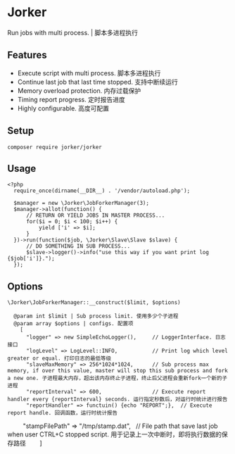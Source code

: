 # Jorker
Run jobs with multi process. | 脚本多进程执行

## Features
* Execute script with multi process. 脚本多进程执行
* Continue last job that last time stopped. 支持中断续运行
* Memory overload protection. 内存过载保护
* Timing report progress. 定时报告进度
* Highly configurable. 高度可配置

## Setup
    composer require jorker/jorker

## Usage
    <?php
      require_once(dirname(__DIR__) . '/vendor/autoload.php');

      $manager = new \Jorker\JobForkerManager(3);
      $manager->allot(function() {
          // RETURN OR YIELD JOBS IN MASTER PROCESS...
          for($i = 0; $i < 100; $i++) {
              yield ['i' => $i];
          }
      })->run(function($job, \Jorker\Slave\Slave $slave) {
          // DO SOMETHING IN SUB PROCESS...
          $slave->logger()->info("use this way if you want print log {$job['i']}.");
      });
      
## Options
    \Jorker\JobForkerManager::__construct($limit, $options)
    
      @param int $limit | Sub process limit. 使用多少个子进程
      @param array $options | configs. 配置项
        [
          "logger" => new SimpleEchoLogger(),     // LoggerInterface. 日志接口
          "logLevel" => LogLevel::INFO,           // Print log which level greater or equal. 打印日志的最低等级
          "slaveMaxMemory" => 256*1024*1024,      // Sub process max memory, if over this value, master will stop this sub process and fork a new one. 子进程最大内存，超出该内存终止子进程，终止后父进程会重新fork一个新的子进程
          "reportInterval" => 600,                // Execute report handler every {reportInterval} seconds. 运行指定秒数后，对运行时统计进行报告
          "reportHandler" => functuin() {echo "REPORT";},  // Execute report handle. 回调函数，运行时统计报告
          "stampFilePath" => "/tmp/stamp.dat",    // File path that save last job when user CTRL+C stopped script. 用于记录上一次中断时，即将执行数据的保存路径
        ]
